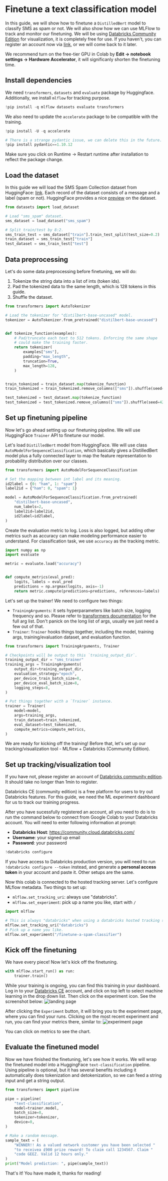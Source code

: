 # Finetune a text classification model

In this guide, we will show how to finetune a `DistilledBert` model to classify SMS as spam or not. We will also show how we can use MLFlow to track and monitor our finetuning. We will be using [Databricks Community Edition](https://community.cloud.databricks.com/) for visualization, it is completely free for use. If you haven't, you can register an account now via [link](https://www.databricks.com/try-databricks), or we will come back to it later.

We recommend turn on the free-tier GPU in Colab by **Edit -> notebook settings -> Hardware Accelerator**, it will significanly shorten the finetuning time.

## Install dependencies

We need `transformers`, `datasets` and `evaluate` package by Huggingface. Additionally, we install `mlflow` for tracking purpose.

```python
!pip install -q mlflow datasets evaluate transformers
```

We also need to update the `accelerate` package to be compatible with the training.

```python
!pip install -U -q accelerate
```

```python
# There is a strange pydantic issue, we can delete this in the future.
!pip install pydantic==1.10.12
```

Make sure you click on Runtime -> Restart runtime after installation to reflect the package change.

## Load the dataset

In this guide we will load the SMS Spam Collection dataset from HuggingFace: [link](https://huggingface.co/datasets/sms_spam). Each record of the dataset consists of a message and a label (spam or not). HuggingFace provides a nice [preview](<(https://huggingface.co/datasets/sms_spam)>) on the dataset.

```python
from datasets import load_dataset

# Load "sms_spam" dataset.
sms_dataset = load_dataset("sms_spam")

# Split train/test by 8:2.
sms_train_test = sms_dataset["train"].train_test_split(test_size=0.2)
train_dataset = sms_train_test["train"]
test_dataset = sms_train_test["test"]
```

## Data preprocessing

Let's do some data preprocessing before finetuning, we will do:

1. Tokenize the string data into a list of ints (token ids).
2. Pad the tokenized data to the same length, which is 128 tokens in this guide.
3. Shuffle the dataset.

```python
from transformers import AutoTokenizer

# Load the tokenizer for "distilbert-base-uncased" model.
tokenizer = AutoTokenizer.from_pretrained("distilbert-base-uncased")


def tokenize_function(examples):
    # Pad/truncate each text to 512 tokens. Enforcing the same shape
    # could make the training faster.
    return tokenizer(
        examples["sms"],
        padding="max_length",
        truncation=True,
        max_length=128,
    )


train_tokenized = train_dataset.map(tokenize_function)
train_tokenized = train_tokenized.remove_columns(["sms"]).shuffle(seed=42)

test_tokenized = test_dataset.map(tokenize_function)
test_tokenized = test_tokenized.remove_columns(["sms"]).shuffle(seed=42)
```

## Set up finetuning pipeline

Now let's go ahead setting up our finetuning pipeline. We will use HuggingFace `Trainer` API to finetune our model.

Let's load `DistilledBert` model from HuggingFace. We will use class `AutoModelForSequenceClassification`, which basically gives a DistilledBert model plus a fully connected layer to map the feature representation to probability distribution over our classes.

```python
from transformers import AutoModelForSequenceClassification

# Set the mapping between int label and its meaning.
id2label = {0: "ham", 1: "spam"}
label2id = {"ham": 0, "spam": 1}

model = AutoModelForSequenceClassification.from_pretrained(
    "distilbert-base-uncased",
    num_labels=2,
    label2id=label2id,
    id2label=id2label,
)
```

Create the evaluation metric to log. Loss is also logged, but adding other metrics such as accuracy can make modeling performance easier to understand. For classification task, we use `accuracy` as the tracking metric.

```python
import numpy as np
import evaluate

metric = evaluate.load("accuracy")


def compute_metrics(eval_pred):
    logits, labels = eval_pred
    predictions = np.argmax(logits, axis=-1)
    return metric.compute(predictions=predictions, references=labels)
```

Let's set up the trainer! We need to configure two things:

- `TrainingArguments`: it sets hyperparameters like batch size, logging frequency and so. Please refer to [transformers documentation](https://huggingface.co/docs/transformers/main_classes/trainer#transformers.TrainingArguments)
  for the full arg list. Don't panick on the long list of args, usually we just need a few out of that.
- `Trainer`: `Trainer` hooks things together, including the model, training args, training/evaluation dataset, and evaluation function.

```python
from transformers import TrainingArguments, Trainer

# Checkpoints will be output to this `training_output_dir`.
training_output_dir = "sms_trainer"
training_args = TrainingArguments(
    output_dir=training_output_dir,
    evaluation_strategy="epoch",
    per_device_train_batch_size=8,
    per_device_eval_batch_size=8,
    logging_steps=8,
)

# Put things together with a `Trainer` instance.
trainer = Trainer(
    model=model,
    args=training_args,
    train_dataset=train_tokenized,
    eval_dataset=test_tokenized,
    compute_metrics=compute_metrics,
)
```

We are ready for kicking off the training! Before that, let's set up our tracking/visualization tool - MLflow + Databricks (Community Edition).

## Set up tracking/visualization tool

If you have not, please register an account of [Databricks community edition](https://www.databricks.com/try-databricks#account). It should take no longer than 1min to register.

Databricks CE (community edition) is a free platform for users to try out Databricks features. For this guide, we need the ML experiment dashboard for us to track our training progress.

After you have sucessfully registered an account, all you need to do is to run the command below to connect from Google Colab to your Databricks account. You will need to enter following information at prompt:

- **Databricks Host**: https://community.cloud.databricks.com/
- **Username**: your signed up email
- **Password**: your password

```python
!databricks configure
```

If you have access to Databricks production version, you will need to run `!databricks configure --token` instead, and generate a **personal access token** in your account and paste it. Other setups are the same.

Now this colab is connected to the hosted tracking server. Let's configure MLflow metadata. Two things to set up:

- `mlflow.set_tracking_uri`: always use "databricks".
- `mlflow.set_experiment`: pick up a name you like, start with `/`

```python
import mlflow

# This is always "databricks" when using a databricks hosted tracking server.
mlflow.set_tracking_uri("databricks")
# Pick up a name you like.
mlflow.set_experiment("/finetune-a-spam-classifier")
```

## Kick off the finetuning

We have every piece! Now let's kick off the finetuning.

```python
with mlflow.start_run() as run:
    trainer.train()
```

While your training is ongoing, you can find this training in your dashboard. Log in to your [Databricks CE](https://community.cloud.databricks.com/) account, and click on top left to select machine learning in the drop down list. Then click on the experiment icon. See the screenshot below:
![landing page](https://drive.google.com/uc?export=view&id=1QxVaolr-L-w96pKUOiYQut3aSRE-04tC)

After clicking the `Experiment` button, it will bring you to the experiment page, where you can find your runs. Clicking on the most recent experiment and run, you can find your metrics there, similar to:
![experiment page](https://drive.google.com/uc?export=view&id=1M-oycljsFAHBVip81Rprwx57Ape1uCq-)

You can click on metrics to see the chart.

## Evaluate the finetuned model

Now we have finished the finetuning, let's see how it works. We will wrap the finetuned model into a HuggingFace `text-classification` pipeline. Using pipeline is optional, but it has several benefits including it automatically does tokenization and detokenization, so we can feed a string input and get a string output.

```python
from transformers import pipeline

pipe = pipeline(
    "text-classification",
    model=trainer.model,
    batch_size=8,
    tokenizer=tokenizer,
    device=0,
)

# Make a random message.
sample_text = (
    "WINNER!! As a valued network customer you have been selected "
    "to receivea £900 prize reward! To claim call 1234567. Claim "
    "code GEEZ. Valid 12 hours only."
)
print("Model prediction: ", pipe(sample_text))
```

That's it! You have made it, thanks for reading!
